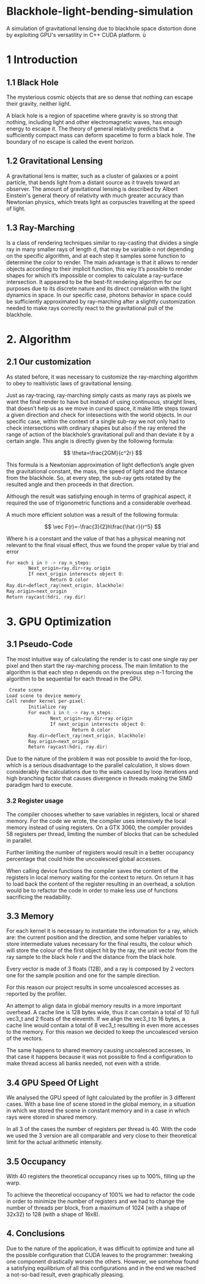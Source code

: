 # Blackhole-light-bending-simulation
A simulation of gravitational lensing due to blackhole space distortion done by exploiting GPU's versatility in C++ CUDA platform. ù
# 1 Introduction

## 1.1 Black Hole

The mysterious cosmic objects that are so dense that nothing can escape their gravity, neither light. 

A black hole is a region of spacetime where gravity is so strong that nothing, including light and other electromagnetic waves, has enough energy to escape it. The theory of general relativity predicts that a sufficiently compact mass can deform spacetime to form a black hole. The boundary of no escape is called the event horizon.

## 1.2 Gravitational Lensing

A gravitational lens is matter, such as a cluster of galaxies or a point particle, that bends light from a distant source as it travels toward an observer. The amount of gravitational lensing is described by Albert Einstein's general theory of relativity with much greater accuracy than Newtonian physics, which treats light as corpuscles travelling at the speed of light.

## 1.3 Ray-Marching

Is a class of rendering techniques similar to ray-casting that divides a single ray in many smaller rays of length d, that may be variable o not depending on the specific algorithm, and at each step it samples some function to determine the color to render.
The main advantage is that it allows to render objects according to their implicit function, this way it’s possible to render shapes for which it’s impossible or complex to calculate a ray-surface intersection.
It appeared to be the best-fit rendering algorithm for our purposes due to its discrete nature and its direct correlation with the light dynamics in space. In our specific case, photons behavior in space could be sufficiently approximated by ray-marching after a slightly customization needed to make rays correctly react to the gravitational pull of the blackhole.  

# 2. Algorithm

## 2.1 Our customization

As stated before, it was necessary to customize the ray-marching algorithm to obey to realtivistic laws of gravitational lensing. 

Just as ray-tracing, ray-marching simply casts as many rays as pixels we want the final render to have but instead of using continuous, straight lines, that doesn’t help us as we move in curved space, it make little steps toward a given direction and check for intesections with the world objects. In our specific case, within the context of a single sub-ray we not only had to check intersections with ordinary shapes but also if the ray entered the range of action of the blackhole’s gravitational pull and than deviate it by a certain angle. This angle is directly given by the following formula:

$$
\theta=\frac{2GM}{c^2r}
$$

This formula is a Newtonian approximation of light deflection’s angle given the gravitational constant, the mass, the speed of light and the distance from the blackhole. So, at every step, the sub-ray gets rotated by the resulted angle and then proceeds in that direction.

Although the result was satisfying enough in terms of graphical aspect, it required the use of trigonometric functions and a considerable overhead.

A much more efficient solution was a result of the following formula:

$$
\vec F(r)=-\frac{3}{2}h\frac{\hat r}{r^5}
$$

Where h is a constant and the value of that has a physical meaning not relevant to the final visual effect, thus we found the proper value by trial and error

```cpp
For each i in 0 -> ray.n_steps:
		Next_origin=ray.dir+ray.origin
		If next_origin interescts object O:
				Return O.color
Ray.dir=deflect_ray(next_origin, blackhole)
Ray.origin=next_origin
Return raycast(hdri, ray.dir)
```

# 3. GPU Optimization

## 3.1 Pseudo-Code

The most intuitive way of calculating the render is to cast one single ray per pixel and then start the ray-marching process. The main limitation to the algorithm is that each step n depends on the previous step n-1 forcing the algorithm to be sequential for each thread in the GPU.
```cpp
 Create scene
Load scene to device memory
Call render kernel per-pixel:
		Initialize ray
		For each i in 0 -> ray.n_steps:
				Next_origin=ray.dir+ray.origin
				If next_origin interescts object O:
						Return O.color
		Ray.dir=deflect_ray(next_origin, blackhole)
		Ray.origin=next_origin
		Return raycast(hdri, ray.dir)
``` 

Due to the nature of the problem it was not possible to avoid the for-loop, which is a serious disadvantage to the parallel calculation, it slows down considerably the calculations due to the waits caused by loop iterations and high branching factor that causes divergence in threads making the SIMD paradigm hard to execute.

### 3.2  Register usage

The compiler chooses whether to save variables in registers, local or shared memory. 
For the code we wrote, the compiler uses intensively the local memory instead of using registers.
On a GTX 3060, the compiler provides 58 registers per thread, limiting the number of blocks that can be scheduled in parallel.

Further limiting the number of registers would result in a better occupancy percentage that could hide the uncoalesced global accesses.

When calling device functions the compiler saves the content of the registers in local memory waiting for the context to return. On return it has to load back the content of the register resulting in an overhead, a solution would be to refactor the code in order to make less use of functions sacrificing the readability. 

## 3.3 Memory

For each kernel it is necessary to instantiate the information for a ray, which are: the current position and the direction,  and some helper variables to store intermediate values necessary for the final results, the colour which will store the colour of the first object hit by the ray, the unit vector from the ray sample to the black hole *r* and the distance from the black hole.

Every vector is made of 3 floats (12B), and a ray is composed by 2 vectors one for the sample position and one for the sample direction.

For this reason our project results in some uncoalesced accesses as reported by the profiler.                                                                                                                                                                                                                                                                                                                                        

An attempt to align data in global memory results in a more important overhead.
A cache line is 128 bytes wide, thus it can contain a total of 10 full vec3_t and 2 floats of the eleventh.
If we align the vec3_t to 16 bytes, a cache line would contain a total of 8 vec3_t resulting in even more accesses to the memory. For this reason we decided to keep the uncoalesced version of the vectors.

The same happens to shared memory causing uncoalesced accesses, in that case it happens because it was not possible to find a configuration to make thread access all banks needed, not even with a stride.

## 3.4 GPU Speed Of Light

We analysed the GPU speed of light calculated by the profiler in 3 different cases. With a base line of scene stored in the global memory, in a situation in which we stored the scene in constant memory and in a case in which rays were stored in shared memory.

In all 3 of the cases the number of registers per thread is 40.
With the code we used the 3 version are all comparable and very close to their theoretical limit for the actual arithmetic intensity.

## 3.5 Occupancy

With 40 registers the theoretical occupancy rises up to 100%, filling up the warp.

To achieve the theoretical occupancy of 100% we had to refactor the code in order to minimize the number of registers and we had to change the number of threads per block, from a maximum of 1024 (with a shape of 32x32) to 128 (with a shape of 16x8). 
## 4. Conclusions

Due to the nature of the application, it was difficult to optimize and tune all the possible configuration that CUDA leaves to the programmer: tweaking one component drastically worsen the others. However, we somehow found a satisfying equilibrium of all this configurations and in the end we reached a not-so-bad result, even graphically pleasing.
